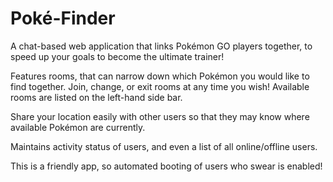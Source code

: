 # Poké-Finder

A chat-based web application that links Pokémon GO players together, to speed up your goals to become the ultimate trainer!

Features rooms, that can narrow down which Pokémon you would like to find together. Join, change, or exit rooms at any time you wish! Available rooms are listed on the left-hand side bar.

Share your location easily with other users so that they may know where available Pokémon are currently.

Maintains activity status of users, and even a list of all online/offline users.

This is a friendly app, so automated booting of users who swear is enabled!
